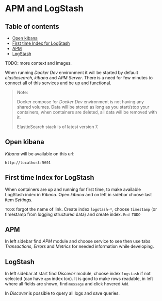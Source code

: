 # APM and LogStash

## Table of contents

* [Open kibana](#open-kibana)
* [First time Index for LogStash](#first-time-index-for-logstash)
* [APM](#apm)
* [LogStash](#logstash)

TODO: more context and images.

When running _Docker Dev_ environment it will be started by default _elasticsearch_, _kibana_ and _APM Server_. There is a need for few minutes to connect all of this services and be up and functional.

> Note:
>
> Docker compose for _Docker Dev_ environment is not having any shared volumes. Data will be stored as long as you start/stop your containers, when containers are deleted, all data will be removed with it.
>
> ElasticSearch stack is of latest version 7.

## Open kibana

_Kibana_ will be available on this url:

    http://localhost:5601

## First time Index for LogStash

When containers are up and running for first time, to make available LogStash index in _Kibana_. Open _kibana_ and on left in sidebar choose last item _Settings_.

`TODO`: forgot the name of link. Create index `logstash-*`, choose `timestamp` (or timestamp from logging structured data) and create index. `End TODO`


## APM

In left sidebar find _APM_ module and choose service to see then use tabs _Transactions_, _Errors_ and _Metrics_ for needed information while developing.

## LogStash

In left sidebar at start find _Discover_ module, choose index `logstash` if not selected (can have `apm` index too). It is good to make rows readable, in left where all fields are shown, find `message` and click hovered `Add`.

In _Discover_ is possible to query all logs and save queries.